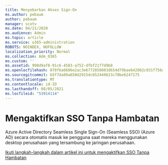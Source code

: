 ```yaml
---
title: Menyebarkan Akses Sign-On
ms.author: pebaum
author: pebaum
manager: scotv
ms.date: 04/21/2020
ms.audience: Admin
ms.topic: article
ms.service: o365-administration
ROBOTS: NOINDEX, NOFOLLOW
localization_priority: Normal
ms.collection: Adm_O365
ms.custom: ''
ms.assetid: 998d9af8-91c6-4583-a752-dfbf21f7d9b8
ms.openlocfilehash: 070f6a6606e2ac3e6772050803d654d79bae642802c931f756d1c1ac3421f34d
ms.sourcegitcommit: b5f7da89a650d2915dc652449623c78be6247175
ms.translationtype: MT
ms.contentlocale: id-ID
ms.lasthandoff: 08/05/2021
ms.locfileid: "53914114"
---
```

# <a name="enable-seamless-sso"></a>Mengaktifkan SSO Tanpa Hambatan

Azure Active Directory Seamless Single Sign-On (Seamless SSO) (Azure AD) secara otomatis masuk ke pengguna saat mereka menggunakan desktop perusahaan yang tersambung ke jaringan perusahaan.
  
[Ikuti langkah-langkah dalam artikel ini untuk mengaktifkan SSO Tanpa Hambatan](https://docs.microsoft.com/azure/active-directory/connect/active-directory-aadconnect-sso-quick-start)
  

